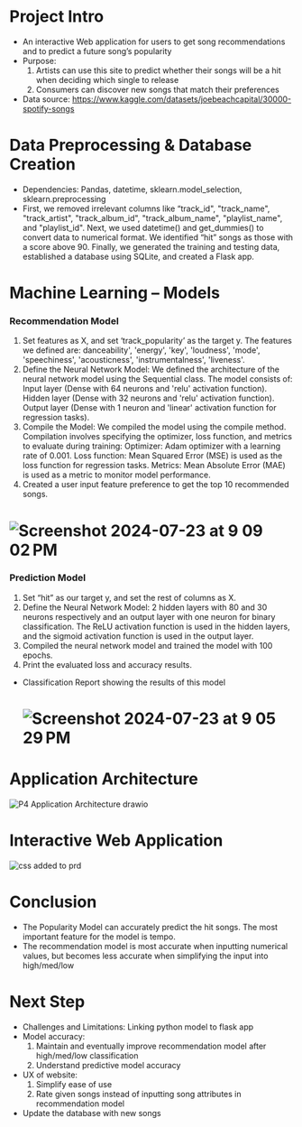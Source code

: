 # Project Intro
- An interactive Web application for users to get song recommendations and to predict a future song’s popularity
- Purpose:
  1. Artists can use this site to predict whether their songs will be a hit when deciding which single to release
  2. Consumers can discover new songs that match their preferences
- Data source: https://www.kaggle.com/datasets/joebeachcapital/30000-spotify-songs

# Data Preprocessing & Database Creation
- Dependencies: Pandas, datetime, sklearn.model_selection, sklearn.preprocessing
- First, we removed irrelevant columns like “track_id", "track_name", "track_artist", "track_album_id", "track_album_name", "playlist_name", and "playlist_id". Next, we used datetime() and get_dummies() to convert data to numerical format. We identified “hit” songs as those with a score above 90. Finally, we generated the training and testing data, established a database using SQLite, and created a Flask app.

# Machine Learning – Models
### Recommendation Model
1.	Set features as X, and set ‘track_popularity’ as the target y. The features we defined are: danceability', 'energy', 'key', 'loudness', 'mode', 'speechiness', 'acousticness', 'instrumentalness', 'liveness'.
2.	Define the Neural Network Model: 
We defined the architecture of the neural network model using the Sequential class. The model consists of:
Input layer (Dense with 64 neurons and 'relu' activation function).
Hidden layer (Dense with 32 neurons and 'relu' activation function).
Output layer (Dense with 1 neuron and 'linear' activation function for regression tasks).
3.	Compile the Model: 
We compiled the model using the compile method. Compilation involves specifying the optimizer, loss function, and metrics to evaluate during training:
Optimizer: Adam optimizer with a learning rate of 0.001.
Loss function: Mean Squared Error (MSE) is used as the loss function for regression tasks.
Metrics: Mean Absolute Error (MAE) is used as a metric to monitor model performance.
4.	Created a user input feature preference to get the top 10 recommended songs.
#    ![Screenshot 2024-07-23 at 9 09 02 PM](https://github.com/user-attachments/assets/96545824-1eb6-4ac8-9509-ed819fa9d966)

### Prediction Model
1.	Set “hit” as our target y, and set the rest of columns as X. 
2.	Define the Neural Network Model: 
2 hidden layers with 80 and 30 neurons respectively and an output layer with one neuron for binary classification. The ReLU activation function is used in the hidden layers, and the sigmoid activation function is used in the output layer.
3.	Compiled the neural network model and trained the model with 100 epochs.
4.	Print the evaluated loss and accuracy results.
- Classification Report showing the results of this model
  # ![Screenshot 2024-07-23 at 9 05 29 PM](https://github.com/user-attachments/assets/f3e8ec13-b448-4a5c-a0c1-5e0a38e54078)

# Application Architecture
![P4 Application Architecture drawio](https://github.com/user-attachments/assets/ad2df0de-1878-49e3-ae93-50bcc4e4038a)

# Interactive Web Application
![css added to prd](https://github.com/user-attachments/assets/4445392d-7766-467f-807c-97c3a8dbe023)


# Conclusion 
- The Popularity Model can accurately predict the hit songs. The most important feature for the model is tempo.
- The recommendation model is most accurate when inputting numerical values, but becomes less accurate when simplifying the input into high/med/low

# Next Step
- Challenges and Limitations: Linking python model to flask app
- Model accuracy:
  1. Maintain and eventually improve recommendation model after high/med/low classification
  2. Understand predictive model accuracy
- UX of website:
  1. Simplify ease of use
  2. Rate given songs instead of inputting song attributes in recommendation model
- Update the database with new songs




